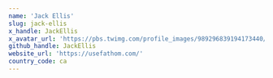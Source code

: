```yaml
---
name: 'Jack Ellis'
slug: jack-ellis
x_handle: JackEllis
x_avatar_url: 'https://pbs.twimg.com/profile_images/989296839194173440/ZRsVtbV5_200x200.jpg'
github_handle: JackEllis
website_url: 'https://usefathom.com/'
country_code: ca
---
```

